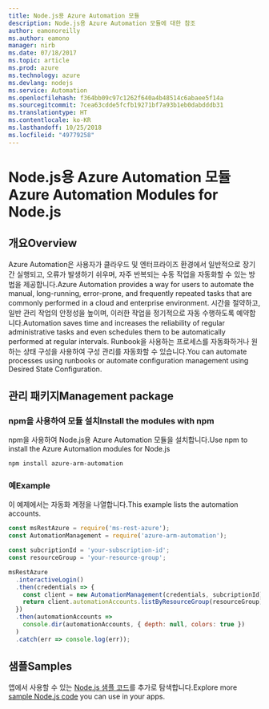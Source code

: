 ```yaml
---
title: Node.js용 Azure Automation 모듈
description: Node.js용 Azure Automation 모듈에 대한 참조
author: eamonoreilly
ms.author: eamono
manager: nirb
ms.date: 07/18/2017
ms.topic: article
ms.prod: azure
ms.technology: azure
ms.devlang: nodejs
ms.service: Automation
ms.openlocfilehash: f364bb09c97c1262f640a4b48514c6abaee5f14a
ms.sourcegitcommit: 7cea63cdde5fcfb19271bf7a93b1eb0dabdddb31
ms.translationtype: HT
ms.contentlocale: ko-KR
ms.lasthandoff: 10/25/2018
ms.locfileid: "49779258"
---
```

# <a name="azure-automation-modules-for-nodejs"></a><span data-ttu-id="6fd99-103">Node.js용 Azure Automation 모듈</span><span class="sxs-lookup"><span data-stu-id="6fd99-103">Azure Automation Modules for Node.js</span></span>

## <a name="overview"></a><span data-ttu-id="6fd99-104">개요</span><span class="sxs-lookup"><span data-stu-id="6fd99-104">Overview</span></span>

<span data-ttu-id="6fd99-105">Azure Automation은 사용자가 클라우드 및 엔터프라이즈 환경에서 일반적으로 장기간 실행되고, 오류가 발생하기 쉬우며, 자주 반복되는 수동 작업을 자동화할 수 있는 방법을 제공합니다.</span><span class="sxs-lookup"><span data-stu-id="6fd99-105">Azure Automation provides a way for users to automate the manual, long-running, error-prone, and frequently repeated tasks that are commonly performed in a cloud and enterprise environment.</span></span> <span data-ttu-id="6fd99-106">시간을 절약하고, 일반 관리 작업의 안정성을 높이며, 이러한 작업을 정기적으로 자동 수행하도록 예약합니다.</span><span class="sxs-lookup"><span data-stu-id="6fd99-106">Automation saves time and increases the reliability of regular administrative tasks and even schedules them to be automatically performed at regular intervals.</span></span> <span data-ttu-id="6fd99-107">Runbook을 사용하는 프로세스를 자동화하거나 원하는 상태 구성을 사용하여 구성 관리를 자동화할 수 있습니다.</span><span class="sxs-lookup"><span data-stu-id="6fd99-107">You can automate processes using runbooks or automate configuration management using Desired State Configuration.</span></span>

## <a name="management-package"></a><span data-ttu-id="6fd99-108">관리 패키지</span><span class="sxs-lookup"><span data-stu-id="6fd99-108">Management package</span></span>

### <a name="install-the-modules-with-npm"></a><span data-ttu-id="6fd99-109">npm을 사용하여 모듈 설치</span><span class="sxs-lookup"><span data-stu-id="6fd99-109">Install the modules with npm</span></span>

<span data-ttu-id="6fd99-110">npm을 사용하여 Node.js용 Azure Automation 모듈을 설치합니다.</span><span class="sxs-lookup"><span data-stu-id="6fd99-110">Use npm to install the Azure Automation modules for Node.js</span></span>

```bash
npm install azure-arm-automation
```

### <a name="example"></a><span data-ttu-id="6fd99-111">예</span><span class="sxs-lookup"><span data-stu-id="6fd99-111">Example</span></span>

<span data-ttu-id="6fd99-112">이 예제에서는 자동화 계정을 나열합니다.</span><span class="sxs-lookup"><span data-stu-id="6fd99-112">This example lists the automation accounts.</span></span>

```javascript
const msRestAzure = require('ms-rest-azure');
const AutomationManagement = require('azure-arm-automation');

const subcriptionId = 'your-subscription-id';
const resourceGroup = 'your-resource-group';

msRestAzure
  .interactiveLogin()
  .then(credentials => {
    const client = new AutomationManagement(credentials, subcriptionId);
    return client.automationAccounts.listByResourceGroup(resourceGroup);
  })
  .then(automationAccounts =>
    console.dir(automationAccounts, { depth: null, colors: true })
  )
  .catch(err => console.log(err));
```

## <a name="samples"></a><span data-ttu-id="6fd99-113">샘플</span><span class="sxs-lookup"><span data-stu-id="6fd99-113">Samples</span></span>

<span data-ttu-id="6fd99-114">앱에서 사용할 수 있는 [Node.js 샘플 코드](https://azure.microsoft.com/resources/samples/?platform=nodejs)를 추가로 탐색합니다.</span><span class="sxs-lookup"><span data-stu-id="6fd99-114">Explore more [sample Node.js code](https://azure.microsoft.com/resources/samples/?platform=nodejs) you can use in your apps.</span></span>
